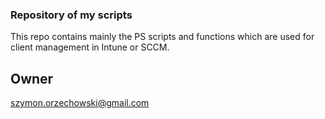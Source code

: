 ### Repository of my scripts

This repo contains mainly the PS scripts and functions which are used for client management in Intune or SCCM.

## Owner

szymon.orzechowski@gmail.com


